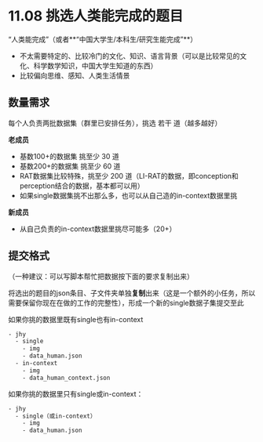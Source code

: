 # 11.08  挑选人类能完成的题目

“人类能完成”（或者**“中国大学生/本科生/研究生能完成”**）
- 不太需要特定的、比较冷门的文化、知识、语言背景（可以是比较常见的文化、科学数学知识，中国大学生知道的东西）
- 比较偏向思维、感知、人类生活情景

## 数量需求

每个人负责两批数据集（群里已安排任务），挑选 若干 道（越多越好）

**老成员**

- 基数100+的数据集 挑至少 30 道
- 基数200+的数据集 挑至少 60 道
- RAT数据集比较特殊，挑至少 200 道（LI-RAT的数据，即conception和perception结合的数据，基本都可以用）
- 如果single数据集挑不出那么多，也可以从自己造的in-context数据里挑

**新成员**

- 从自己负责的in-context数据里挑尽可能多（20+）


## 提交格式

（一种建议：可以写脚本帮忙把数据按下面的要求复制出来）

将选出的题目的json条目、子文件夹单独**复制**出来（这是一个额外的小任务，所以需要保留你现在在做的工作的完整性），形成一个新的single数据子集提交至此

如果你挑的数据里既有single也有in-context

```txt
- jhy
  - single
    - img
    - data_human.json
  - in-context
    - img
    - data_human_context.json
```

如果你挑的数据里只有single或in-context：


```txt
- jhy
  - single（或in-context）
    - img
    - data_human.json
```
